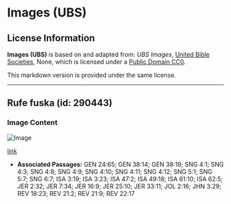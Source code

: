 # Images (UBS)

## License Information

**Images (UBS)** is based on and adapted from: _UBS Images_, [United Bible Societies](https://unitedbiblesocieties.org/), None, which is licensed under a [Public Domain CC0](https://creativecommons.org/public-domain/cc0/).

This markdown version is provided under the same license.



--------------------------------

## Rufe fuska (id: 290443)

### Image Content

![Image](https://cdn.aquifer.bible/aquifer-content/resources/Media/WEB-0506_veil.jpg)

[link](https://cdn.aquifer.bible/aquifer-content/resources/Media/WEB-0506_veil.jpg)

* **Associated Passages:** GEN 24:65; GEN 38:14; GEN 38:19; SNG 4:1; SNG 4:3; SNG 4:8; SNG 4:9; SNG 4:10; SNG 4:11; SNG 4:12; SNG 5:1; SNG 5:7; SNG 6:7; ISA 3:19; ISA 3:23; ISA 47:2; ISA 49:18; ISA 61:10; ISA 62:5; JER 2:32; JER 7:34; JER 16:9; JER 25:10; JER 33:11; JOL 2:16; JHN 3:29; REV 18:23; REV 21:2; REV 21:9; REV 22:17

